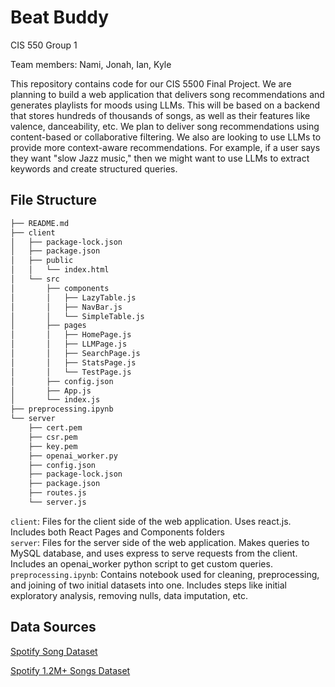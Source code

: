 # Beat Buddy

CIS 550 Group 1

Team members: Nami, Jonah, Ian, Kyle

This repository contains code for our CIS 5500 Final Project. We are planning to build a web application that delivers song recommendations and generates playlists for moods using LLMs. This will be based on a backend that stores hundreds of thousands of songs, as well as their features like valence, danceability, etc. We plan to deliver song recommendations using content-based or collaborative filtering. We also are looking to use LLMs to provide more context-aware recommendations. For example, if a user says they want "slow Jazz music," then we might want to use LLMs to extract keywords and create structured queries.

## File Structure

```bash
├── README.md
├── client
│   ├── package-lock.json
│   ├── package.json
│   ├── public
│   │   └── index.html
│   └── src
│       ├── components
│       │   ├── LazyTable.js
│       │   ├── NavBar.js
│       │   └── SimpleTable.js
│       ├── pages
│       │   ├── HomePage.js
│       │   ├── LLMPage.js
│       │   ├── SearchPage.js
│       │   ├── StatsPage.js
│       │   └── TestPage.js
│       ├── config.json
│       ├── App.js
│       └── index.js
├── preprocessing.ipynb
└── server
    ├── cert.pem
    ├── csr.pem
    ├── key.pem
    ├── openai_worker.py
    ├── config.json
    ├── package-lock.json
    ├── package.json
    ├── routes.js
    └── server.js

```

`client`: Files for the client side of the web application. Uses react.js. Includes both React Pages and Components folders
<br>
`server`: Files for the server side of the web application. Makes queries to MySQL database, and uses express to serve requests from the client. Includes an openai_worker python script to get custom queries.
<br> 
`preprocessing.ipynb`: Contains notebook used for cleaning, preprocessing, and joining of two initial datasets into one. Includes steps like initial exploratory analysis, removing nulls, data imputation, etc.



## Data Sources

[Spotify Song Dataset](https://www.kaggle.com/datasets/mrmorj/dataset-of-songs-in-spotify)

[Spotify 1.2M+ Songs Dataset](https://www.kaggle.com/datasets/rodolfofigueroa/spotify-12m-songs)

